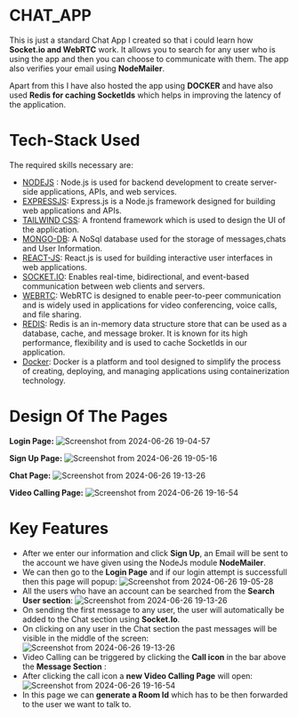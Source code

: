 # CHAT_APP

This is just a standard Chat App I created so that i could learn how __Socket.io and WebRTC__ work.
It allows you to search for any user who is using the app and then you can choose to communicate with them.
The app also verifies your email using __NodeMailer__.

Apart from this I have also hosted the app using __DOCKER__ and have also used __Redis for caching SocketIds__ which helps in improving the latency of the application.

# Tech-Stack Used

The required skills necessary are:

- [NODEJS](https://nodejs.org/en) :
  Node.js is used for backend development to create server-side applications, APIs, and web services.
- [EXPRESSJS](https://expressjs.com/):
  Express.js is a Node.js framework designed for building web applications and APIs.
- [TAILWIND CSS](https://tailwindcss.com/):
  A frontend framework which is used to design the UI of the application.
- [MONGO-DB](https://www.mongodb.com/):
  A NoSql database used for the storage of messages,chats and User Information.
- [REACT-JS](https://react.dev/):
  React.js is used for building interactive user interfaces in web applications.
- [SOCKET.IO](https://socket.io/):
  Enables real-time, bidirectional, and event-based communication between web clients and servers.
- [WEBRTC](https://webrtc.org/):
   WebRTC is designed to enable peer-to-peer communication and is widely used in applications for video conferencing, voice calls, and file sharing.
- [REDIS](https://redis.io/):
  Redis is an in-memory data structure store that can be used as a database, cache, and message broker. It is known for its high performance, flexibility and is used to cache SocketIds
  in our application.
- [Docker](https://www.docker.com/):
  Docker is a platform and tool designed to simplify the process of creating, deploying, and managing applications using containerization technology. 

# Design Of The Pages

**Login Page:**
![Screenshot from 2024-06-26 19-04-57](https://github.com/involk-secure-1609/chat_app1/assets/133996079/2e507f3d-eb4b-4271-a358-fcb081701718)

**Sign Up Page:**
![Screenshot from 2024-06-26 19-05-16](https://github.com/involk-secure-1609/chat_app1/assets/133996079/1f67d7f5-4e23-46fd-9569-919d64bcdf77)

**Chat Page:**
![Screenshot from 2024-06-26 19-13-26](https://github.com/involk-secure-1609/chat_app1/assets/133996079/fd65bdb9-c52d-4a1b-a0ae-60c9ce64a42d)

**Video Calling Page:**
![Screenshot from 2024-06-26 19-16-54](https://github.com/involk-secure-1609/chat_app1/assets/133996079/9790716e-9d36-4121-980d-e6767a2cf867)


# Key Features
- After we enter our information and click __Sign Up__, an Email will be sent to the account we have given using the NodeJs module __NodeMailer__.
- We can then go to the __Login Page__ and if our login attempt is successfull then this page will popup:
 ![Screenshot from 2024-06-26 19-05-28](https://github.com/involk-secure-1609/chat_app1/assets/133996079/a9deafdd-d53f-460f-8494-3e761335d474)
- All the users who have an account can be searched from the __Search User section__:
  ![Screenshot from 2024-06-26 19-13-26](https://github.com/involk-secure-1609/chat_app1/assets/133996079/2fa7fa5f-ff1b-4b2d-90a5-eee51f4b6b05)
- On sending the first message to any user, the user will automatically be added to the Chat section using __Socket.Io__.
- On clicking on any user in the Chat section the past messages will be visible in the middle of the screen:
  ![Screenshot from 2024-06-26 19-13-26](https://github.com/involk-secure-1609/chat_app1/assets/133996079/d35c3ec7-eaf2-403c-af3b-d7a349f91a0c)
- Video Calling can be triggered by clicking the __Call icon__ in the bar above the __Message Section__ :
- After clicking the call icon a __new Video Calling Page__ will open:
![Screenshot from 2024-06-26 19-16-54](https://github.com/involk-secure-1609/chat_app1/assets/133996079/4ed31002-7279-4531-abae-6e65550e6d59)
- In this page we can __generate a Room Id__ which has to be then forwarded to the user we want to talk to.
